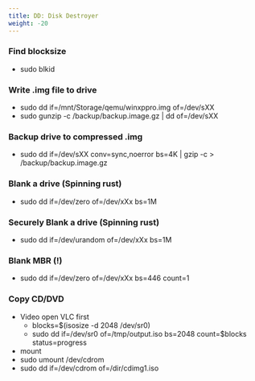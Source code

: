 ```yaml
---
title: DD: Disk Destroyer
weight: -20
---
```


### Find blocksize
- sudo blkid

### Write .img file to drive
- sudo dd if=/mnt/Storage/qemu/winxppro.img of=/dev/sXX
- sudo gunzip -c /backup/backup.image.gz | dd of=/dev/sXX

### Backup drive to compressed .img
- sudo dd if=/dev/sXX conv=sync,noerror bs=4K | gzip -c > /backup/backup.image.gz

### Blank a drive (Spinning rust)
- sudo dd if=/dev/zero of=/dev/xXx bs=1M

### Securely Blank a drive (Spinning rust)
- sudo dd if=/dev/urandom of=/dev/xXx bs=1M

### Blank MBR (!)
- sudo dd if=/dev/zero of=/dev/xXx bs=446 count=1

### Copy CD/DVD
- Video open VLC first
    - blocks=$(isosize -d 2048 /dev/sr0)
    - sudo dd if=/dev/sr0 of=/tmp/output.iso bs=2048 count=$blocks status=progress
- mount
- sudo umount /dev/cdrom
- sudo dd if=/dev/cdrom of=/dir/cdimg1.iso
